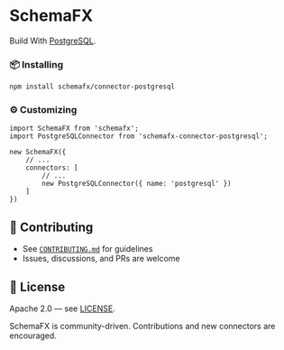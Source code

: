 # SchemaFX

Build With [PostgreSQL](https://www.postgresql.org/).

### 📦 Installing

```Bash
npm install schemafx/connector-postgresql
```

### ⚙️ Customizing

```TS
import SchemaFX from 'schemafx';
import PostgreSQLConnector from 'schemafx-connector-postgresql';

new SchemaFX({
    // ...
    connectors: [
        // ...
        new PostgreSQLConnector({ name: 'postgresql' })
    ]
})
```

## 🤝 Contributing

- See [`CONTRIBUTING.md`](.github/CONTRIBUTING.md) for guidelines
- Issues, discussions, and PRs are welcome

## 📜 License

Apache 2.0 — see [LICENSE](LICENSE).

SchemaFX is community-driven. Contributions and new connectors are encouraged.
